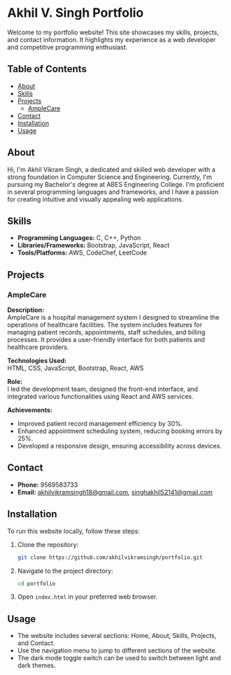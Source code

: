 

# Akhil V. Singh Portfolio

Welcome to my portfolio website! This site showcases my skills, projects, and contact information. It highlights my experience as a web developer and competitive programming enthusiast.

## Table of Contents

- [About](#about)
- [Skills](#skills)
- [Projects](#projects)
  - [AmpleCare](#amplecare)
- [Contact](#contact)
- [Installation](#installation)
- [Usage](#usage)


## About

Hi, I'm Akhil Vikram Singh, a dedicated and skilled web developer with a strong foundation in Computer Science and Engineering. Currently, I'm pursuing my Bachelor's degree at ABES Engineering College. I'm proficient in several programming languages and frameworks, and I have a passion for creating intuitive and visually appealing web applications.

## Skills

- **Programming Languages:** C, C++, Python
- **Libraries/Frameworks:** Bootstrap, JavaScript, React
- **Tools/Platforms:** AWS, CodeChef, LeetCode

## Projects

### AmpleCare

**Description:**  
AmpleCare is a hospital management system I designed to streamline the operations of healthcare facilities. The system includes features for managing patient records, appointments, staff schedules, and billing processes. It provides a user-friendly interface for both patients and healthcare providers.

**Technologies Used:**  
HTML, CSS, JavaScript, Bootstrap, React, AWS

**Role:**  
I led the development team, designed the front-end interface, and integrated various functionalities using React and AWS services.

**Achievements:**
- Improved patient record management efficiency by 30%.
- Enhanced appointment scheduling system, reducing booking errors by 25%.
- Developed a responsive design, ensuring accessibility across devices.

## Contact

- **Phone:** 9569583733
- **Email:** akhilvikramsingh18@gmail.com, singhakhil52141@gmail.com

## Installation

To run this website locally, follow these steps:

1. Clone the repository:
   ```bash
   git clone https://github.com/akhilvikramsingh/portfolio.git
   ```
2. Navigate to the project directory:
   ```bash
   cd portfolio
   ```
3. Open `index.html` in your preferred web browser.

## Usage

- The website includes several sections: Home, About, Skills, Projects, and Contact.
- Use the navigation menu to jump to different sections of the website.
- The dark mode toggle switch can be used to switch between light and dark themes.
